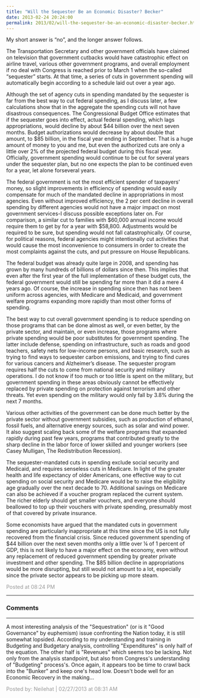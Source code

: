 ```yaml
---
title: "Will the Sequester Be an Economic Disaster? Becker"
date: 2013-02-24 20:24:00
permalink: 2013/02/will-the-sequester-be-an-economic-disaster-becker.html
---
```

My short answer is “no”, and the longer answer follows.

The Transportation Secretary and other government officials have claimed on television that government cutbacks would have catastrophic effect on airline travel, various other government programs, and overall employment if no deal with Congress is reached prior to March 1 when the so-called “sequester” starts. At that time, a series of cuts in government spending will automatically begin according to a schedule laid out over a year ago.

Although the set of agency cuts in spending mandated by the sequester is far from the best way to cut federal spending, as I discuss later, a few calculations show that in the aggregate the spending cuts will not have disastrous consequences. The Congressional Budget Office estimates that if the sequester goes into effect, actual federal spending, which lags appropriations, would decline by about $44 billion over the next seven months. Budget authorizations would decrease by about double that amount, to $85 billion, in the fiscal year ending in September. That is a huge amount of money to you and me, but even the authorized cuts are only a little over 2% of the projected federal budget during this fiscal year. Officially, government spending would continue to be cut for several years under the sequester plan, but no one expects the plan to be continued even for a year, let alone forseveral years.

The federal government is not the most efficient spender of taxpayers’ money, so slight improvements in efficiency of spending would easily compensate for much of the mandated decline in appropriations in most agencies. Even without improved efficiency, the 2 per cent decline in overall spending by different agencies would not have a major impact on most government services-I discuss possible exceptions later on. For comparison, a similar cut to families with $60,000 annual income would require them to get by for a year with $58,800. Adjustments would be required to be sure, but spending would not fall catastrophically. Of course, for political reasons, federal agencies might intentionally cut activities that would cause the most inconvenience to consumers in order to create the most complaints against the cuts, and put pressure on House Republicans.

The federal budget was already quite large in 2008, and spending has grown by many hundreds of billions of dollars since then. This implies that even after the first year of the full implementation of these budget cuts, the federal government would still be spending far more than it did a mere 4 years ago. Of course, the increase in spending since then has not been uniform across agencies, with Medicare and Medicaid, and government welfare programs expanding more rapidly than most other forms of spending.

The best way to cut overall government spending is to reduce spending on those programs that can be done almost as well, or even better, by the private sector, and maintain, or even increase, those programs where private spending would be poor substitutes for government spending. The latter include defense, spending on infrastructure, such as roads and good teachers, safety nets for low-income persons, and basic research, such as trying to find ways to sequester carbon emissions, and trying to find cures for various cancers and Alzheimer’s disease. The sequester program requires half the cuts to come from national security and military operations. I do not know if too much or too little is spent on the military, but government spending in these areas obviously cannot be effectively replaced by private spending on protection against terrorism and other threats. Yet even spending on the military would only fall by 3.8% during the next 7 months.

Various other activities of the government can be done much better by the private sector without government subsidies, such as production of ethanol, fossil fuels, and alternative energy sources, such as solar and wind power. It also suggest scaling back some of the welfare programs that expanded rapidly during past few years, programs that contributed greatly to the sharp decline in the labor force of lower skilled and younger workers (see Casey Mulligan, The Redistribution Recession).

The sequester-mandated cuts in spending exclude social security and Medicaid, and requires senseless cuts in Medicare. In light of the greater health and life expectancy of older Americans, one effective way to cut spending on social security and Medicare would be to raise the eligibility age gradually over the next decade to 70. Additional savings on Medicare can also be achieved if a voucher program replaced the current system. The richer elderly should get smaller vouchers, and everyone should beallowed to top up their vouchers with private spending, presumably most of that covered by private insurance.

Some economists have argued that the mandated cuts in government spending are particularly inappropriate at this time since the US is not fully recovered from the financial crisis. Since reduced government spending of $44 billion over the next seven months only a little over ¼ of 1 percent of GDP, this is not likely to have a major effect on the economy, even without any replacement of reduced government spending by greater private investment and other spending. The $85 billion decline in appropriations would be more disrupting, but still would not amount to a lot, especially since the private sector appears to be picking up more steam.

<span style="color:#999">Posted at 08:24 PM</span>

<!-- more -->

---

### Comments

---

A most interesting analysis of the "Sequestration" (or is it "Good Governance" by euphemism) issue confronting the Nation today, it is still somewhat lopsided. According to my understanding and training in Budgeting and Budgetary analysis, controlling "Expenditures" is only half of the equation. The other half is "Revenues" which seems too be lacking. Not only from the analysis standpoint, but also from Congress's understanding of "Budgeting" process's. Once again, it appears too be time to crawl back into the "Bunker" and keep one's head low. Doesn't bode well for an Economic Recovery in the making...  

<span style="color:#999">Posted by: Neilehat | 02/27/2013 at 08:31 AM</span>